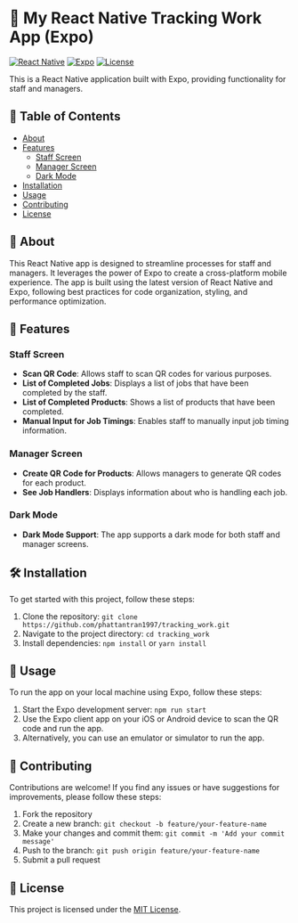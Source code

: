 # 📱 My React Native Tracking Work App (Expo)

[![React Native](https://img.shields.io/badge/React%20Native-0.68.2-success?style=flat-square)](https://reactnative.dev/)
[![Expo](https://img.shields.io/badge/Expo-46.0.16-blueviolet?style=flat-square)](https://expo.dev/)
[![License](https://img.shields.io/badge/License-MIT-blue.svg?style=flat-square)](LICENSE)

This is a React Native application built with Expo, providing functionality for staff and managers.

## 📖 Table of Contents

- [About](#about)
- [Features](#features)
  - [Staff Screen](#staff-screen)
  - [Manager Screen](#manager-screen)
  - [Dark Mode](#dark-mode)
- [Installation](#installation)
- [Usage](#usage)
- [Contributing](#contributing)
- [License](#license)

## 🎉 About

This React Native app is designed to streamline processes for staff and managers. It leverages the power of Expo to create a cross-platform mobile experience. The app is built using the latest version of React Native and Expo, following best practices for code organization, styling, and performance optimization.

## 🚀 Features

### Staff Screen

- **Scan QR Code**: Allows staff to scan QR codes for various purposes.
- **List of Completed Jobs**: Displays a list of jobs that have been completed by the staff.
- **List of Completed Products**: Shows a list of products that have been completed.
- **Manual Input for Job Timings**: Enables staff to manually input job timing information.

### Manager Screen

- **Create QR Code for Products**: Allows managers to generate QR codes for each product.
- **See Job Handlers**: Displays information about who is handling each job.

### Dark Mode

- **Dark Mode Support**: The app supports a dark mode for both staff and manager screens.

## 🛠️ Installation

To get started with this project, follow these steps:

1. Clone the repository: `git clone https://github.com/phattantran1997/tracking_work.git`
2. Navigate to the project directory: `cd tracking_work`
3. Install dependencies: `npm install` or `yarn install`

## 🔧 Usage

To run the app on your local machine using Expo, follow these steps:

1. Start the Expo development server: `npm run start`
2. Use the Expo client app on your iOS or Android device to scan the QR code and run the app.
3. Alternatively, you can use an emulator or simulator to run the app.

## 🌟 Contributing

Contributions are welcome! If you find any issues or have suggestions for improvements, please follow these steps:

1. Fork the repository
2. Create a new branch: `git checkout -b feature/your-feature-name`
3. Make your changes and commit them: `git commit -m 'Add your commit message'`
4. Push to the branch: `git push origin feature/your-feature-name`
5. Submit a pull request

## 📄 License

This project is licensed under the [MIT License](LICENSE).
